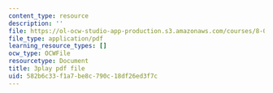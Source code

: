 ```yaml
---
content_type: resource
description: ''
file: https://ol-ocw-studio-app-production.s3.amazonaws.com/courses/8-01sc-classical-mechanics-fall-2016/582b6c33f1a7be8c790c18df26ed3f7c_ByTlCmDoEnk.pdf
file_type: application/pdf
learning_resource_types: []
ocw_type: OCWFile
resourcetype: Document
title: 3play pdf file
uid: 582b6c33-f1a7-be8c-790c-18df26ed3f7c
---
```

